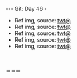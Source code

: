 
--- Git: Day 46 -

- Ref img, source: [twt@](https://x.com/MarcoGrandFleet/status/1811758439774753152)
- Ref img, source: [twt@](https://x.com/RoshidereLATAM/status/1812127836368507154)
- Ref img, source: [twt@](https://x.com/DeltyThe73rd/status/1811668969876783330)
- Ref img, source: [twt@](https://x.com/mugiwara_vt/status/1811902507406458955)
- Ref img, source: [twt@](https://x.com/GAx5jx8Lsq4mBIn/status/1812118386660274665/photo/1)

# ---
